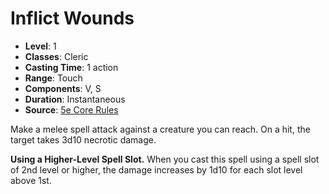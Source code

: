 # Inflict Wounds

- **Level**: 1
- **Classes**: Cleric
- **Casting Time**: 1 action
- **Range**: Touch
- **Components**: V, S
- **Duration**: Instantaneous
- **Source**: [5e Core Rules](http://dnd.wizards.com/articles/features/systems-reference-document-srd)

Make a melee spell attack against a creature you can reach. On a hit, the target takes 3d10 necrotic damage.

**Using a Higher-Level Spell Slot.** When you cast this spell using a spell slot of 2nd level or higher, the damage increases by 1d10 for each slot level above 1st.

